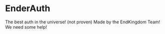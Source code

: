 # EnderAuth
The best auth in the universe! (not proven)
Made by the EndKingdom Team!
We need some help!
